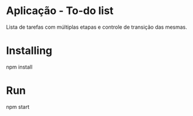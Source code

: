 # Aplicação - To-do list

 Lista de tarefas com múltiplas etapas e controle de transição das mesmas.
 
 # Installing
 
 npm install
 
 # Run
 
 npm start
